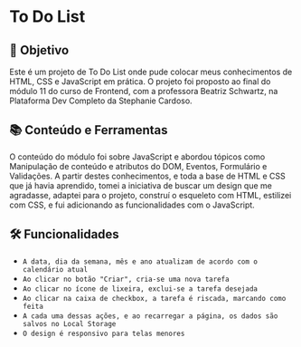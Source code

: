 # To Do List

## 🎯 Objetivo
Este é um projeto de To Do List onde pude colocar meus conhecimentos de HTML, CSS e JavaScript em prática. O projeto foi proposto ao final do módulo 11 do curso de Frontend, com a professora Beatriz Schwartz, na Plataforma Dev Completo da Stephanie Cardoso. 

## 📚 Conteúdo e Ferramentas
O conteúdo do módulo foi sobre JavaScript e abordou tópicos como Manipulação de conteúdo e atributos do DOM, Eventos, Formulário e Validações. A partir destes conhecimentos, e toda a base de HTML e CSS que já havia aprendido, tomei a iniciativa de buscar um design que me agradasse, adaptei para o projeto, construí o esqueleto com HTML, estilizei com CSS, e fui adicionando as funcionalidades com o JavaScript.

## 🛠️ Funcionalidades
- `A data, dia da semana, mês e ano atualizam de acordo com o calendário atual`
- `Ao clicar no botão "Criar", cria-se uma nova tarefa`
- `Ao clicar no ícone de lixeira, exclui-se a tarefa desejada`
- `Ao clicar na caixa de checkbox, a tarefa é riscada, marcando como feita`
- `A cada uma dessas ações, e ao recarregar a página, os dados são salvos no Local Storage`
- `O design é responsivo para telas menores`

